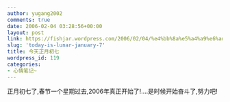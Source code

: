 ```yaml
---
author: yugang2002
comments: true
date: 2006-02-04 03:28:56+00:00
layout: post
link: https://fishjar.wordpress.com/2006/02/04/%e4%bb%8a%e5%a4%a9%e6%ad%a3%e6%9c%88%e5%88%9d%e4%b8%83/
slug: 'today-is-lunar-january-7'
title: 今天正月初七
wordpress_id: 119
categories:
- 心情笔记~
---
```


正月初七了,春节一个星期过去,2006年真正开始了!....是时候开始奋斗了,努力吧!
